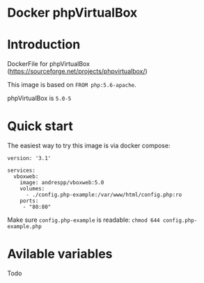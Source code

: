 Docker phpVirtualBox
====================

# Introduction

DockerFile for phpVirtualBox (https://sourceforge.net/projects/phpvirtualbox/)

This image is based on `FROM php:5.6-apache`.

phpVirtualBox is `5.0-5`

# Quick start

The easiest way to try this image is via docker compose:

```
version: '3.1'

services:
  vboxweb:
    image: andrespp/vboxweb:5.0
    volumes:
      - ./config.php-example:/var/www/html/config.php:ro
    ports:
     - "80:80"
```

Make sure `config.php-example` is readable: `chmod 644 config.php-example.php`

# Avilable variables

Todo 
